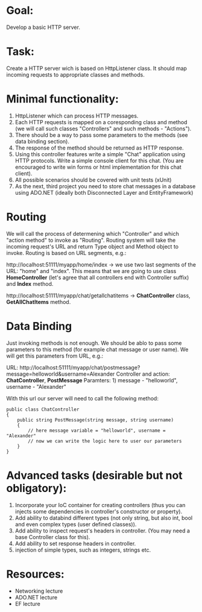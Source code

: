 # Goal:
Develop a basic HTTP server.

# Task:
Create a HTTP server wich is based on HttpListener class. It should map incoming requests to appropriate classes and methods.

# Minimal functionality:

1. HttpListener which can process HTTP messages.
2. Each HTTP requests is mapped on a coresponding class and method (we will call such classes "Controllers" and such methods - "Actions").
3. There should be a way to pass some parameters to the methods (see data binding section).
4. The response of the method should be returned as HTTP response.
5. Using this controller features write a simple "Chat" application using HTTP protocols. Write a simple console client for this chat. (You are encouraged to write win forms or html implementation for this chat client).
6. All possible scenarios should be covered with unit tests (xUnit)
7. As the next, third project you need to store chat messages in a database using ADO.NET (ideally both Disconnected Layer and EntityFramework)

# Routing

We will call the process of determening which "Controller" and which "action method" to invoke as "Routing".
Routing system will take the incoming request's URL and return Type object and Method object to invoke.
Routing is based on URL segments, e.g.:

http://localhost:51111/myapp/home/index -> we use two last segments of the URL: "home" and "index".
This means that we are going to use class **HomeController** (let's agree that all controllers end with Controller suffix) 
and **Index** method.

http://localhost:51111/myapp/chat/getallchatitems -> **ChatController** class, **GetAllChatItems** method.

# Data Binding 

Just invoking methods is not enough. We should be ablo to pass some parameters to this method (for example chat message
or user name). We will get this parameters from URL, e.g.:

URL: http://localhost:51111/myapp/chat/postmessage?message=helloworld&username=Alexander
Controller and action: **ChatController**, **PostMessage**
Paramters: 1) message - "helloworld", username - "Alexander"

With this url our server will need to call the following method:

    public class ChatController
    {
        public string PostMessage(string message, string username)
        {
            // here message variable = "helloworld", username = "Alexander"
            // now we can write the logic here to user our parameters
        }
    }

# Advanced tasks (desirable but not obligatory):

1. Incorporate your IoC container for creating controllers (thus you can injects some dependencies in controller's constructor or property).
2. Add ability to databind different types (not only string, but also int, bool and even complex types (user defined classes)).
3. Add ability to inspect request's headers in controller. (You may need a base Controller class for this).
4. Add ability to set response headers in controller.
6. injection of simple types, such as integers, strings etc.

# Resources:
* Networking lecture
* ADO.NET lecture
* EF lecture
